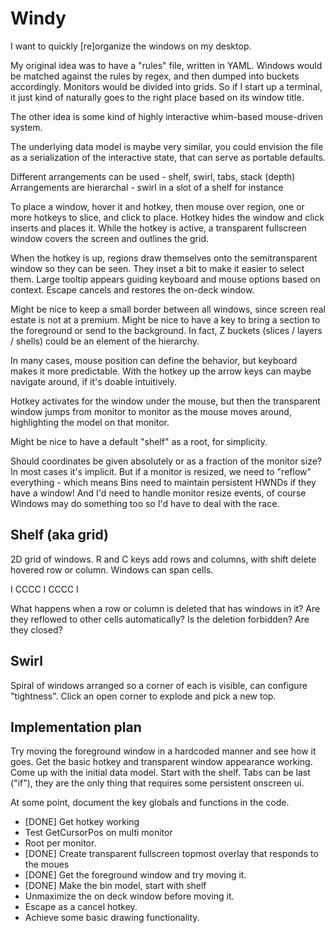 # Windy

I want to quickly [re]organize the windows on my desktop.

My original idea was to have a "rules" file, written in YAML.
Windows would be matched against the rules by regex, and then dumped into buckets accordingly.
Monitors would be divided into grids.
So if I start up a terminal, it just kind of naturally goes to the right place based on its window title.

The other idea is some kind of highly interactive whim-based mouse-driven system.

The underlying data model is maybe very similar, you could envision the file as a serialization of the interactive state, that can serve as portable defaults.

Different arrangements can be used - shelf, swirl, tabs, stack (depth)
Arrangements are hierarchal - swirl in a slot of a shelf for instance

To place a window, hover it and hotkey, then mouse over region, one or more hotkeys to slice, and click to place. Hotkey hides the window and click inserts and places it. While the hotkey is active, a transparent fullscreen window covers the screen and outlines the grid.

When the hotkey is up, regions draw themselves onto the semitransparent window so they can be seen.
They inset a bit to make it easier to select them. 
Large tooltip appears guiding keyboard and mouse options based on context.
Escape cancels and restores the on-deck window.

Might be nice to keep a small border between all windows, since screen real estate is not at a premium.
Might be nice to have a key to bring a section to the foreground or send to the background.
In fact, Z buckets (slices / layers / shells) could be an element of the hierarchy.

In many cases, mouse position can define the behavior, but keyboard makes it more predictable.
With the hotkey up the arrow keys can maybe navigate around, if it's doable intuitively.

Hotkey activates for the window under the mouse, but then the transparent window jumps from monitor to monitor as the mouse moves around, highlighting the model on that monitor.

Might be nice to have a default "shelf" as a root, for simplicity.

Should coordinates be given absolutely or as a fraction of the monitor size?
In most cases it's implicit. But if a monitor is resized, we need to "reflow" everything - which means Bins need to maintain persistent HWNDs if they have a window! And I'd need to handle monitor resize events, of course Windows may do something too so I'd have to deal with the race.

## Shelf (aka grid)

2D grid of windows. R and C keys add rows and columns, with shift delete hovered row or column.
Windows can span cells.

I CCCC I CCCC I

What happens when a row or column is deleted that has windows in it? Are they reflowed to other cells automatically? Is the deletion forbidden? Are they closed?

## Swirl

Spiral of windows arranged so a corner of each is visible, can configure "tightness". 
Click an open corner to explode and pick a new top.

## Implementation plan

Try moving the foreground window in a hardcoded manner and see how it goes.
Get the basic hotkey and transparent window appearance working.
Come up with the initial data model. Start with the shelf.
Tabs can be last ("if"), they are the only thing that requires some persistent onscreen ui.

At some point, document the key globals and functions in the code.

+ [DONE] Get hotkey working
+ Test GetCursorPos on multi monitor
+ Root per monitor.
+ [DONE] Create transparent fullscreen topmost overlay that responds to the moues
+ [DONE] Get the foreground window and try moving it.
+ [DONE] Make the bin model, start with shelf
+ Unmaximize the on deck window before moving it.
+ Escape as a cancel hotkey.
+ Achieve some basic drawing functionality.
